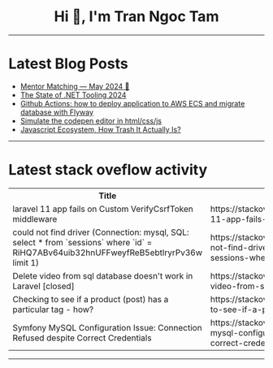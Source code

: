 <h1 align="center">Hi 👋, I'm Tran Ngoc Tam</h1>

---

# Latest Blog Posts 
<!-- BLOG-POST-LIST:START -->
- [Mentor Matching — May 2024 🤝](https://dev.to/devteam/mentor-matching-may-2024-115g)
- [The State of .NET Tooling 2024](https://dev.to/nickytonline/the-state-of-net-tooling-2024-169g)
- [Github Actions: how to deploy application to AWS ECS and migrate database with Flyway](https://dev.to/gasparini16/github-actions-how-to-deploy-application-to-aws-ecs-and-migrate-database-with-flyway-14e3)
- [Simulate the codepen editor in html/css/js](https://dev.to/tidycoder/simulate-the-codepen-editor-in-htmlcssjs-28jh)
- [Javascript Ecosystem, How Trash It Actually Is?](https://dev.to/sotergreco/javascript-ecosystem-how-trash-it-actually-is-4ei0)
<!-- BLOG-POST-LIST:END -->

---

# Latest stack oveflow activity
<table>
  <tr><th>Title</th><th>Link</th></tr>
  <!-- STACKOVERFLOW:START --><tr><td>laravel 11 app fails on Custom VerifyCsrfToken middleware</td><td>https://stackoverflow.com/questions/78479954/laravel-11-app-fails-on-custom-verifycsrftoken-middleware</td></tr><tr><td>could not find driver &lpar;Connection: mysql, SQL: select * from `sessions` where `id` = RiHQ7ABv64uib32hnUFFweyfReB5ebtlryrPv36w limit 1&rpar;</td><td>https://stackoverflow.com/questions/78479804/could-not-find-driver-connection-mysql-sql-select-from-sessions-where-i</td></tr><tr><td>Delete video from sql database doesn&#39;t work in Laravel [closed]</td><td>https://stackoverflow.com/questions/78479756/delete-video-from-sql-database-doesnt-work-in-laravel</td></tr><tr><td>Checking to see if a product &lpar;post&rpar; has a particular tag - how?</td><td>https://stackoverflow.com/questions/78479623/checking-to-see-if-a-product-post-has-a-particular-tag-how</td></tr><tr><td>Symfony MySQL Configuration Issue: Connection Refused despite Correct Credentials</td><td>https://stackoverflow.com/questions/78479572/symfony-mysql-configuration-issue-connection-refused-despite-correct-credential</td></tr><!-- STACKOVERFLOW:END -->
</table>

---


